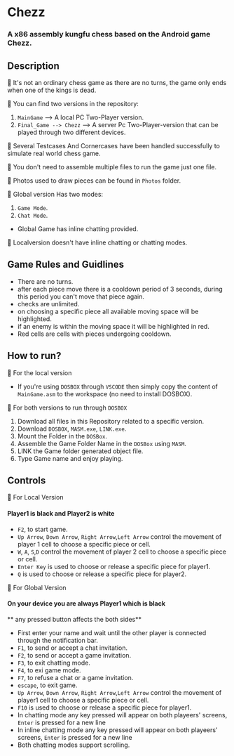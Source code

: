 # Chezz
### A x86 assembly kungfu chess based on the Android game Chezz.

## Description

🔵 It's not an ordinary chess game as there are no turns, the game only ends when one of the kings is dead.

🔵 You can find two versions in the repository:
 1. `MainGame` --> A local PC Two-Player version. 
 2. `Final_Game --> Chezz` --> A server Pc Two-Player-version that can be played through two different devices.
 
🔵 Several Testcases And Cornercases have been handled successfully to simulate real world chess game.

🔵 You don't need to assemble multiple files to run the game just one file.

🔵 Photos used to draw pieces can be found in `Photos` folder.

🔵 Global version Has two modes:
 1. `Game Mode`.  
 2. `Chat Mode`.
 * Global Game has inline chatting provided.

🔵 Localversion doesn't have inline chatting or chatting modes.

## Game Rules and Guidlines

* There are no turns.
* after each piece move there is a cooldown period of 3 seconds, during this period you can't move that piece again.
* checks are unlimited.
* on choosing a specific piece all available moving space will be highlighted.
* if an enemy is within the moving space it will be highlighted in red.
* Red cells are cells with pieces undergoing cooldown.
## How to run?
🔵 For the local version
* If you're using `DOSBOX` through `VSCODE` then simply copy the content of `MainGame.asm` to the workspace (no need to install DOSBOX).

🔵 For both versions to run through `DOSBOX`
1. Download all files in this Repository related to a specific version.
2. Download `DOSBOX`, `MASM.exe`, `LINK.exe`.
3. Mount the Folder in the `DOSBox`.
4. Assemble the Game Folder Name in the `DOSBox` using `MASM`.
5. LINK the Game folder generated object file.
6. Type Game name and enjoy playing.

## Controls
🔵 For Local Version
#### **Player1 is black and Player2 is white**
* `F2`, to start game.
* `Up Arrow`, `Down Arrow`, `Right Arrow`,`Left Arrow` control the movement of player 1 cell to choose a specific piece or cell.
* `W`, `A`, `S`,`D` control the movement of player 2 cell to choose a specific piece or cell.
* `Enter Key` is used to choose or release a specific piece for player1.
* `Q` is used to choose or release a specific piece for player2.

🔵 For Global Version
#### **On your device you are always Player1 which is black**
** any pressed button affects the both sides**
* First enter your name and wait until the other player is connected through the notification bar.
* `F1`, to send or accept a chat invitation.
* `F2`, to send or accept a game invitation.
* `F3`, to exit chatting mode.
* `F4`, to exi game mode.
* `F7`, to refuse a chat or a game invitation.
* `escape`, to exit game.
* `Up Arrow`, `Down Arrow`, `Right Arrow`,`Left Arrow` control the movement of player1 cell to choose a specific piece or cell.
* `F10` is used to choose or release a specific piece for player1.
*  In chatting mode any key pressed will appear on both playeers' screens, `Enter` is pressed for a new line
*  In inline chatting mode any key pressed will appear on both playeers' screens, `Enter` is pressed for a new line
*  Both chatting modes support scrolling.








